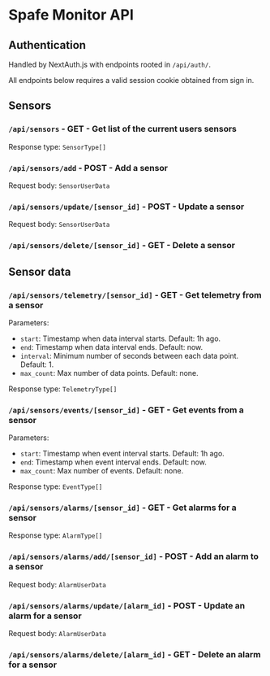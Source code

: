 # Spafe Monitor API

## Authentication

Handled by NextAuth.js with endpoints rooted in `/api/auth/`.

All endpoints below requires a valid session cookie obtained from sign in.

## Sensors

### `/api/sensors` - GET - Get list of the current users sensors

Response type: `SensorType[]`

### `/api/sensors/add` - POST - Add a sensor

Request body: `SensorUserData`

### `/api/sensors/update/[sensor_id]` - POST - Update a sensor

Request body: `SensorUserData`

### `/api/sensors/delete/[sensor_id]` - GET - Delete a sensor

## Sensor data

### `/api/sensors/telemetry/[sensor_id]` - GET - Get telemetry from a sensor

Parameters:

- `start`: Timestamp when data interval starts. Default: 1h ago.
- `end`: Timestamp when data interval ends. Default: now.
- `interval`: Minimum number of seconds between each data point. Default: 1.
- `max_count`: Max number of data points. Default: none.

Response type: `TelemetryType[]`

### `/api/sensors/events/[sensor_id]` - GET - Get events from a sensor

Parameters:

- `start`: Timestamp when event interval starts. Default: 1h ago.
- `end`: Timestamp when event interval ends. Default: now.
- `max_count`: Max number of events. Default: none.

Response type: `EventType[]`

### `/api/sensors/alarms/[sensor_id]` - GET - Get alarms for a sensor

Response type: `AlarmType[]`

### `/api/sensors/alarms/add/[sensor_id]` - POST - Add an alarm to a sensor

Request body: `AlarmUserData`

### `/api/sensors/alarms/update/[alarm_id]` - POST - Update an alarm for a sensor

Request body: `AlarmUserData`

### `/api/sensors/alarms/delete/[alarm_id]` - GET - Delete an alarm for a sensor
